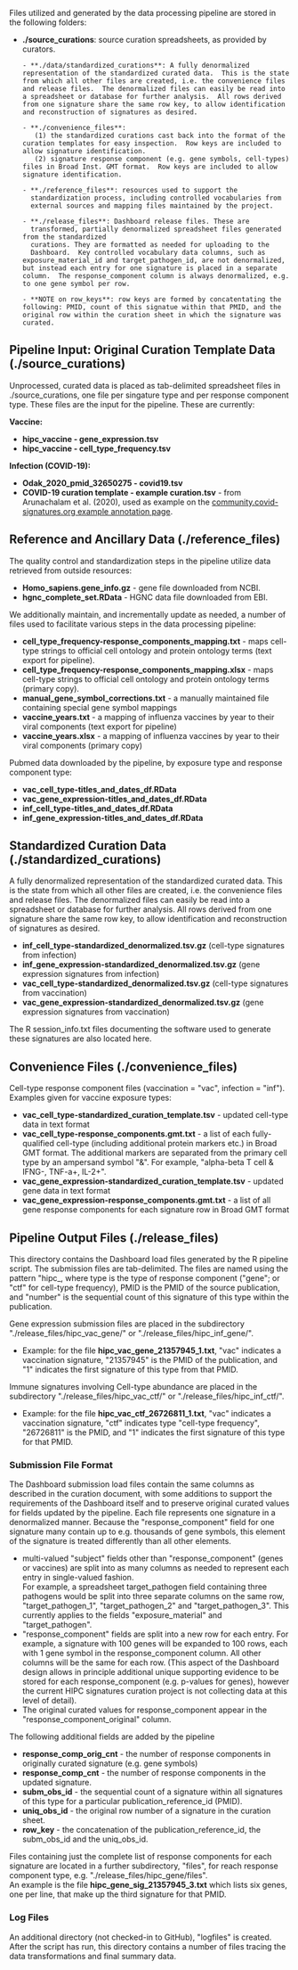 Files utilized and generated by the data processing pipeline are stored in the following folders:
- **./source_curations**: source curation spreadsheets, as
        provided by curators.
    
      - **./data/standardized_curations**: A fully denormalized representation of the standardized curated data.  This is the state from which all other files are created, i.e. the convenience files and release files.  The denormalized files can easily be read into a spreadsheet or database for further analysis.  All rows derived from one signature share the same row key, to allow identification and reconstruction of signatures as desired.

      - **./convenience_files**: 
         (1) the standardized curations cast back into the format of the curation templates for easy inspection.  Row keys are included to allow signature identification.
         (2) signature response component (e.g. gene symbols, cell-types) files in Broad Inst. GMT format.  Row keys are included to allow signature identification.
    
      - **./reference_files**: resources used to support the
        standardization process, including controlled vocabularies from
        external sources and mapping files maintained by the project.
    
      - **./release_files**: Dashboard release files. These are
        transformed, partially denormalized spreadsheet files generated from the standardized
        curations. They are formatted as needed for uploading to the
        Dashboard.  Key controlled vocabulary data columns, such as exposure_material_id and target_pathogen_id, are not denormalized, but instead each entry for one signature is placed in a separate column.  The response_component column is always denormalized, e.g. to one gene symbol per row.

      - **NOTE on row_keys**: row keys are formed by concatentating the following: PMID, count of this signatue within that PMID, and the original row within the curation sheet in which the signature was curated.
        

## Pipeline Input: Original Curation Template Data (./source_curations)
Unprocessed, curated data is placed as tab-delimited spreadsheet files in ./source_curations, 
one file per singature type and per response component type.  These files are the input for the pipeline.
These are currently:

**Vaccine:**
* **hipc_vaccine - gene_expression.tsv**
* **hipc_vaccine - cell_type_frequency.tsv**

**Infection (COVID-19):**
* **Odak_2020_pmid_32650275 - covid19.tsv**
* **COVID-19 curation template - example curation.tsv** - from Arunachalam et al. (2020), used as example on the [community.covid-signatures.org example annotation page](http://community.covid-signatures.org/example_annotation).

## Reference and Ancillary Data (./reference_files)
The quality control and standardization steps in the pipeline utilize data retrieved from outside resources:

* **Homo_sapiens.gene_info.gz** - gene file downloaded from NCBI.
* **hgnc_complete_set.RData** - HGNC data file downloaded from EBI.

We additionally maintain, and incrementally update as needed, a number of files used 
to facilitate various steps in the data processing pipeline:

* **cell_type_frequency-response_components_mapping.txt** - maps cell-type strings to official cell ontology and protein ontology terms (text export for pipeline).
* **cell_type_frequency-response_components_mapping.xlsx** - maps cell-type strings to official cell ontology and protein ontology terms (primary copy).
* **manual_gene_symbol_corrections.txt** - a manually maintained file containing special gene symbol mappings
* **vaccine_years.txt** - a mapping of influenza vaccines by year to their viral components (text export for pipeline)
* **vaccine_years.xlsx** - a mapping of influenza vaccines by year to their viral components (primary copy)

Pubmed data downloaded by the pipeline, by exposure type and response component type:
* **vac_cell_type-titles_and_dates_df.RData**
* **vac_gene_expression-titles_and_dates_df.RData**
* **inf_cell_type-titles_and_dates_df.RData**
* **inf_gene_expression-titles_and_dates_df.RData**

## Standardized Curation Data (./standardized_curations)
A fully denormalized representation of the standardized curated data. This is the state from which all other files are created, i.e. the convenience files and release files. The denormalized files can easily be read into a spreadsheet or database for further analysis. All rows derived from one signature share the same row key, to allow identification and reconstruction of signatures as desired.
* **inf_cell_type-standardized_denormalized.tsv.gz**  (cell-type signatures from infection)
* **inf_gene_expression-standardized_denormalized.tsv.gz** (gene expression signatures from infection)
* **vac_cell_type-standardized_denormalized.tsv.gz** (cell-type signatures from vaccination)
* **vac_gene_expression-standardized_denormalized.tsv.gz** (gene expression signatures from vaccination)

The R session_info.txt files documenting the software used to generate these signatures are also located here.


## Convenience Files (./convenience_files)
Cell-type response component files (vaccination = "vac", infection = "inf").  Examples given for vaccine exposure types:
* **vac_cell_type-standardized_curation_template.tsv** - updated cell-type data in text format
* **vac_cell_type-response_components.gmt.txt** - a list of each fully-qualified cell-type (including additional 
protein markers etc.) in Broad GMT format.  The additional markers are separated from the primary cell 
type by an ampersand symbol "&". For example, "alpha-beta T cell & IFNG-, TNF-a+, IL-2+".
* **vac_gene_expression-standardized_curation_template.tsv** - updated gene data in text format
* **vac_gene_expression-response_components.gmt.txt** - a list of all gene response components for each signature row in Broad GMT format

## Pipeline Output Files (./release_files)
This directory contains the Dashboard load files generated by the R pipeline script.
The submission files are tab-delimited.  The files are named using the pattern 
"hipc_<type>_<PMID>_<number>, where type is the type of response component 
("gene"; or "ctf" for cell-type frequency), PMID is the PMID of the source publication, 
and "number" is the sequential count of this signature of this type within the publication.
	
Gene expression submission files are placed in the subdirectory "./release_files/hipc_vac_gene/" or 
"./release_files/hipc_inf_gene/".  
* Example: for the file **hipc_vac_gene_21357945_1.txt**, "vac" indicates a vaccination signature, 
"21357945" is the PMID of the publication, and "1" indicates the first signature of this type from that PMID.
	
Immune signatures involving Cell-type abundance are placed in the subdirectory 
"./release_files/hipc_vac_ctf/" or "./release_files/hipc_inf_ctf/".
* Example: for the file **hipc_vac_ctf_26726811_1.txt**, "vac" indicates a vaccination signature, 
"ctf" indicates type "cell-type frequency", "26726811" is the PMID, and "1" indicates the 
first signature of this type for that PMID.

### Submission File Format
The Dashboard submission load files contain the same columns as described in the curation document, 
with some additions to support the requirements of the Dashboard itself and to preserve original 
curated values for fields updated by the pipeline. Each file represents one signature in a 
denormalized manner. Because the "response_component" field for one signature many contain up 
to e.g. thousands of gene symbols, this element of the signature is treated differently than all other elements.
* multi-valued "subject" fields other than "response_component" (genes or vaccines) are 
split into as many columns as needed to represent each entry in single-valued fashion.  
For example, a spreadsheet target_pathogen field containing three pathogens would be split 
into three separate columns on the same row, "target_pathogen_1", "target_pathogen_2" and 
"target_pathogen_3".  This currently applies to the fields "exposure_material" and "target_pathogen".
* "response_component" fields are split into a new row for each entry. For example, a signature 
with 100 genes will be expanded to 100 rows, each with 1 gene symbol in the 
response_component column. All other columns will be the same for each row. 
(This aspect of the Dashboard design allows in principle additional unique supporting evidence 
to be stored for each response_component (e.g. p-values for genes), however the current HIPC signatures 
curation project is not collecting data at this level of detail). 
* The original curated values for response_component appear in the "response_component_original" column.

The following additional fields are added by the pipeline
* **response_comp_orig_cnt** - the number of response components in originally curated signature (e.g. gene symbols)
* **response_comp_cnt** - the number of response components in the updated signature.
* **subm_obs_id** - the sequential count of a signature within all signatures of this type for a 
particular publication_reference_id (PMID).      
* **uniq_obs_id** - the original row number of a signature in the curation sheet.         
* **row_key** - the concatenation of the publication_reference_id, the subm_obs_id and the uniq_obs_id.
	
Files containing just the complete list of response components for each signature are located in a 
further subdirectory, "files", for reach response component type, e.g. "./release_files/hipc_gene/files".  
An example is the file **hipc_gene_sig_21357945_3.txt** which lists six genes, one per line, 
that make up the third signature for that PMID.

### Log Files
An additional directory (not checked-in to GitHub), "logfiles" is created.  After the script has 
run, this directory contains a number of files tracing the data transformations and final summary data.

